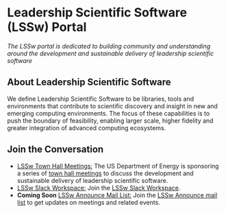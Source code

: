 # Leadership Scientific Software (LSSw) Portal

*The LSSw portal is dedicated to building community and understanding around the development and sustainable delivery of leadership scientific software*

## About Leadership Scientific Software
We define Leadership Scientific Software to be libraries, tools and environments that contribute to scientific discovery and insight in new and emerging computing environments. The focus of these capabilities is to push the boundary of feasibility, enabling larger scale, higher fidelity and greater integration of advanced computing ecosystems.

## Join the Conversation

- [LSSw Town Hall Meetings:](LSSwTownHalls.md)  The US Department of Energy is sponsoring a series of [town hall meetings](LSSwTownHalls.md) to discuss the development and sustainable delivery of leadership scientific software.
- [LSSw Slack Workspace:](https://join.slack.com/t/lsswworkspace/shared_invite/zt-v1idgwld-9tp8DvSJzj2vP3NmDbyjdw) Join the [LSSw Slack Workspace](https://join.slack.com/t/lsswworkspace/shared_invite/zt-v1idgwld-9tp8DvSJzj2vP3NmDbyjdw).
- **Coming Soon** [LSSw Announce Mail List:](https://lssw.io/mailman/announce) Join the [LSSw Announce mail list]() to get updates on meetings and related events.
